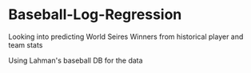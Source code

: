 # Baseball-Log-Regression
Looking into predicting World Seires Winners from historical player and team stats

Using Lahman's baseball DB for the data
